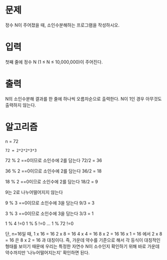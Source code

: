 # 문제
정수 N이 주어졌을 때, 소인수분해하는 프로그램을 작성하시오.

# 입력
첫째 줄에 정수 N (1 ≤ N ≤ 10,000,000)이 주어진다.

# 출력
N의 소인수분해 결과를 한 줄에 하나씩 오름차순으로 출력한다. N이 1인 경우 아무것도 출력하지 않는다.

# 알고리즘
n = 72
```
72 = 2*2*2*3*3
```
72 % 2 ==0이므로 소인수에 2를 담는다
72/2 = 36

36 % 2 ==0이므로 소인수에 2를 담는다
36/2 = 18

18 % 2 ==0이므로 소인수에 2를 담는다
18/2 = 9

9는 2로 나누어떨어지지 않는다

9 % 3 ==0이므로 소인수에 3을 담는다
9/3 = 3

3 % 3 ==0이므로 소인수에 3을 담는다
3/3 = 1

1 % 4 !=0
1 % 5 !=0
...
1 % 72 !=0

단, n=16일 때, 
1 x 16 = 16
2 x 8 = 16
4 x 4 = 16
8 x 2 = 16
16 x 1 = 16
에서 2 x 8 = 16 은 8 x 2 = 16 과 대칭이다. 즉, 가운데 약수를 기준으로 해서 각 등식이 대칭적인 형태를 보이기 때문에 우리는 특정한 자연수 N이 소수인지 확인하기 위해 바로 가운데 약수까지만 '나누어떨어지는지' 확인하면 된다.

